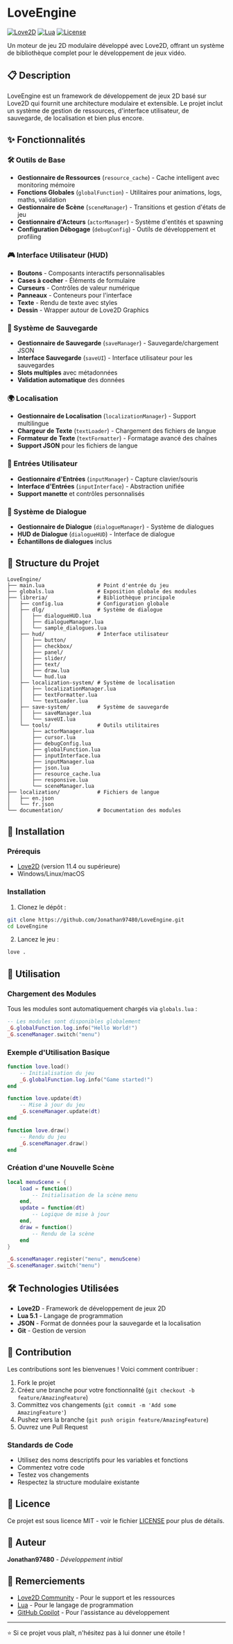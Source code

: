 # LoveEngine

[![Love2D](https://img.shields.io/badge/Love2D-11.4-blue.svg)](https://love2d.org/)
[![Lua](https://img.shields.io/badge/Lua-5.1-blue.svg)](https://www.lua.org/)
[![License](https://img.shields.io/badge/License-MIT-green.svg)](LICENSE)

Un moteur de jeu 2D modulaire développé avec Love2D, offrant un système de bibliothèque complet pour le développement de jeux vidéo.

## 📋 Description

LoveEngine est un framework de développement de jeux 2D basé sur Love2D qui fournit une architecture modulaire et extensible. Le projet inclut un système de gestion de ressources, d'interface utilisateur, de sauvegarde, de localisation et bien plus encore.

## ✨ Fonctionnalités

### 🛠️ Outils de Base
- **Gestionnaire de Ressources** (`resource_cache`) - Cache intelligent avec monitoring mémoire
- **Fonctions Globales** (`globalFunction`) - Utilitaires pour animations, logs, maths, validation
- **Gestionnaire de Scène** (`sceneManager`) - Transitions et gestion d'états de jeu
- **Gestionnaire d'Acteurs** (`actorManager`) - Système d'entités et spawning
- **Configuration Débogage** (`debugConfig`) - Outils de développement et profiling

### 🎮 Interface Utilisateur (HUD)
- **Boutons** - Composants interactifs personnalisables
- **Cases à cocher** - Éléments de formulaire
- **Curseurs** - Contrôles de valeur numérique
- **Panneaux** - Conteneurs pour l'interface
- **Texte** - Rendu de texte avec styles
- **Dessin** - Wrapper autour de Love2D Graphics

### 💾 Système de Sauvegarde
- **Gestionnaire de Sauvegarde** (`saveManager`) - Sauvegarde/chargement JSON
- **Interface Sauvegarde** (`saveUI`) - Interface utilisateur pour les sauvegardes
- **Slots multiples** avec métadonnées
- **Validation automatique** des données

### 🌍 Localisation
- **Gestionnaire de Localisation** (`localizationManager`) - Support multilingue
- **Chargeur de Texte** (`textLoader`) - Chargement des fichiers de langue
- **Formateur de Texte** (`textFormatter`) - Formatage avancé des chaînes
- **Support JSON** pour les fichiers de langue

### 🎯 Entrées Utilisateur
- **Gestionnaire d'Entrées** (`inputManager`) - Capture clavier/souris
- **Interface d'Entrées** (`inputInterface`) - Abstraction unifiée
- **Support manette** et contrôles personnalisés

### 💬 Système de Dialogue
- **Gestionnaire de Dialogue** (`dialogueManager`) - Système de dialogues
- **HUD de Dialogue** (`dialogueHUD`) - Interface de dialogue
- **Échantillons de dialogues** inclus

## 📁 Structure du Projet

```
LoveEngine/
├── main.lua                 # Point d'entrée du jeu
├── globals.lua              # Exposition globale des modules
├── libreria/                # Bibliothèque principale
│   ├── config.lua           # Configuration globale
│   ├── dlg/                 # Système de dialogue
│   │   ├── dialogueHUD.lua
│   │   ├── dialogueManager.lua
│   │   └── sample_dialogues.lua
│   ├── hud/                 # Interface utilisateur
│   │   ├── button/
│   │   ├── checkbox/
│   │   ├── panel/
│   │   ├── slider/
│   │   ├── text/
│   │   ├── draw.lua
│   │   └── hud.lua
│   ├── localization-system/ # Système de localisation
│   │   ├── localizationManager.lua
│   │   ├── textFormatter.lua
│   │   └── textLoader.lua
│   ├── save-system/         # Système de sauvegarde
│   │   ├── saveManager.lua
│   │   └── saveUI.lua
│   └── tools/               # Outils utilitaires
│       ├── actorManager.lua
│       ├── cursor.lua
│       ├── debugConfig.lua
│       ├── globalFunction.lua
│       ├── inputInterface.lua
│       ├── inputManager.lua
│       ├── json.lua
│       ├── resource_cache.lua
│       ├── responsive.lua
│       └── sceneManager.lua
├── localization/            # Fichiers de langue
│   ├── en.json
│   └── fr.json
└── documentation/           # Documentation des modules
```

## 🚀 Installation

### Prérequis
- [Love2D](https://love2d.org/) (version 11.4 ou supérieure)
- Windows/Linux/macOS

### Installation
1. Clonez le dépôt :
```bash
git clone https://github.com/Jonathan97480/LoveEngine.git
cd LoveEngine
```

2. Lancez le jeu :
```bash
love .
```

## 📖 Utilisation

### Chargement des Modules
Tous les modules sont automatiquement chargés via `globals.lua` :

```lua
-- Les modules sont disponibles globalement
_G.globalFunction.log.info("Hello World!")
_G.sceneManager.switch("menu")
```

### Exemple d'Utilisation Basique
```lua
function love.load()
    -- Initialisation du jeu
    _G.globalFunction.log.info("Game started!")
end

function love.update(dt)
    -- Mise à jour du jeu
    _G.sceneManager.update(dt)
end

function love.draw()
    -- Rendu du jeu
    _G.sceneManager.draw()
end
```

### Création d'une Nouvelle Scène
```lua
local menuScene = {
    load = function()
        -- Initialisation de la scène menu
    end,
    update = function(dt)
        -- Logique de mise à jour
    end,
    draw = function()
        -- Rendu de la scène
    end
}

_G.sceneManager.register("menu", menuScene)
_G.sceneManager.switch("menu")
```

## 🛠️ Technologies Utilisées

- **Love2D** - Framework de développement de jeux 2D
- **Lua 5.1** - Langage de programmation
- **JSON** - Format de données pour la sauvegarde et la localisation
- **Git** - Gestion de version

## 🤝 Contribution

Les contributions sont les bienvenues ! Voici comment contribuer :

1. Fork le projet
2. Créez une branche pour votre fonctionnalité (`git checkout -b feature/AmazingFeature`)
3. Committez vos changements (`git commit -m 'Add some AmazingFeature'`)
4. Pushez vers la branche (`git push origin feature/AmazingFeature`)
5. Ouvrez une Pull Request

### Standards de Code
- Utilisez des noms descriptifs pour les variables et fonctions
- Commentez votre code
- Testez vos changements
- Respectez la structure modulaire existante

## 📄 Licence

Ce projet est sous licence MIT - voir le fichier [LICENSE](LICENSE) pour plus de détails.

## 👤 Auteur

**Jonathan97480** - *Développement initial*

## 🙏 Remerciements

- [Love2D Community](https://love2d.org/forums/) - Pour le support et les ressources
- [Lua](https://www.lua.org/) - Pour le langage de programmation
- [GitHub Copilot](https://github.com/features/copilot) - Pour l'assistance au développement

---

⭐ Si ce projet vous plaît, n'hésitez pas à lui donner une étoile !
